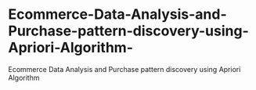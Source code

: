 # Ecommerce-Data-Analysis-and-Purchase-pattern-discovery-using-Apriori-Algorithm-
Ecommerce Data Analysis and Purchase pattern discovery using Apriori Algorithm 
